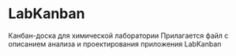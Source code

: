 # LabKanban
Канбан-доска для химической лаборатории
Прилагается файл с описанием анализа и проектирования приложения LabKanban
